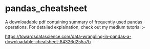 # pandas_cheatsheet
A downloadable pdf containing summary of frequently used pandas operations.
For detailed explaination, check out my medium tutorial :-

https://towardsdatascience.com/data-wrangling-in-pandas-a-downloadable-cheatsheet-84326d255a7b
